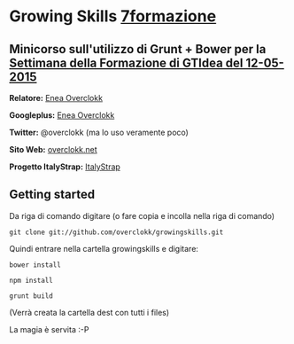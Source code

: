 # Growing Skills [7formazione](http://www.gtmasterclub.it/eventi/2015/settimana-della-formazione-growing-skills) #

## Minicorso sull'utilizzo di Grunt + Bower per la [Settimana della Formazione di GTIdea del 12-05-2015](http://www.gtmasterclub.it/eventi/2015/settimana-della-formazione-growing-skills) ##

**Relatore:** [Enea Overclokk](http://www.overclokk.net)

**Googleplus:** [Enea Overclokk](https://plus.google.com/111124441216688020313)

**Twitter:** @overclokk (ma lo uso veramente poco)

**Sito Web:** [overclokk.net](http://www.overclokk.net)

**Progetto ItalyStrap:** [ItalyStrap](http://www.italystrap.it)

## Getting started ##

Da riga di comando digitare (o fare copia e incolla nella riga di comando)

```git clone git://github.com/overclokk/growingskills.git```

Quindi entrare nella cartella growingskills e digitare:

```bower install```

```npm install```

```grunt build```

(Verrà creata la cartella dest con tutti i files)

La magia è servita :-P